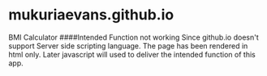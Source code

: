 # mukuriaevans.github.io
 BMI Calculator
####Intended Function not working
Since github.io doesn't support Server side scripting language. The page has been rendered in html only.
Later javascript will used to deliver the intended function of this app.
